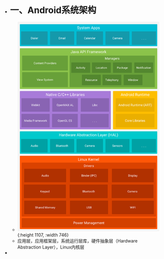 - # 一、Android系统架构
	- ![image.png](../assets/image_1660046240173_0.png){:height 1107, :width 746}
	- 应用层，应用框架层，系统运行层库，硬件抽象层（Hardware Abstraction Layer），Linux内核层
-
